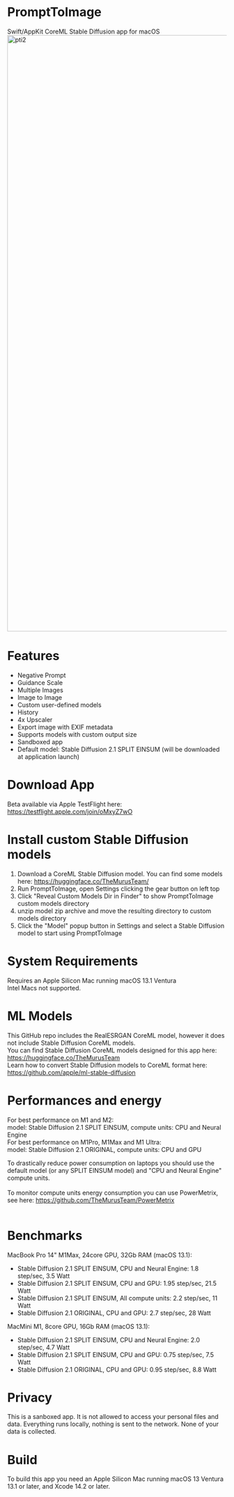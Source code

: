 # PromptToImage
Swift/AppKit CoreML Stable Diffusion app for macOS
<img width="1369" alt="pti2" src="https://user-images.githubusercontent.com/27217431/209742328-6286bb18-fa36-40e2-b1d1-639aadd09cf5.png">


# Features
- Negative Prompt
- Guidance Scale
- Multiple Images
- Image to Image
- Custom user-defined models
- History
- 4x Upscaler 
- Export image with EXIF metadata
- Supports models with custom output size
- Sandboxed app
- Default model: Stable Diffusion 2.1 SPLIT EINSUM (will be downloaded at application launch)

# Download App 
Beta available via Apple TestFlight here: https://testflight.apple.com/join/oMxyZ7wO

# Install custom Stable Diffusion models<br>
1. Download a CoreML Stable Diffusion model. You can find some models here: https://huggingface.co/TheMurusTeam/
2. Run PromptToImage, open Settings clicking the gear button on left top
3. Click "Reveal Custom Models Dir in Finder" to show PromptToImage custom models directory
4. unzip model zip archive and move the resulting directory to custom models directory
5. Click the "Model" popup button in Settings and select a Stable Diffusion model to start using PromptToImage

# System Requirements
Requires an Apple Silicon Mac running macOS 13.1 Ventura<br>
Intel Macs not supported.

# ML Models
This GitHub repo includes the RealESRGAN CoreML model, however it does not include Stable Diffusion CoreML models.<br>
You can find Stable Diffusion CoreML models designed for this app here:
https://huggingface.co/TheMurusTeam<br>
Learn how to convert Stable Diffusion models to CoreML format here: https://github.com/apple/ml-stable-diffusion

# Performances and energy
For best performance on M1 and M2:<br>
model: Stable Diffusion 2.1 SPLIT EINSUM, compute units: CPU and Neural Engine<br>
For best performance on M1Pro, M1Max and M1 Ultra:<br>
model: Stable Diffusion 2.1 ORIGINAL, compute units: CPU and GPU<br>

To drastically reduce power consumption on laptops you should use the default model (or any SPLIT EINSUM model) and "CPU and Neural Engine" compute units.<br><br>
To monitor compute units energy consumption you can use PowerMetrix, see here: https://github.com/TheMurusTeam/PowerMetrix<br><br>

# Benchmarks 
MacBook Pro 14" M1Max, 24core GPU, 32Gb RAM (macOS 13.1):
- Stable Diffusion 2.1 SPLIT EINSUM, CPU and Neural Engine:  1.8 step/sec,   3.5 Watt
- Stable Diffusion 2.1 SPLIT EINSUM, CPU and GPU:            1.95 step/sec,  21.5 Watt
- Stable Diffusion 2.1 SPLIT EINSUM, All compute units:      2.2 step/sec,   11 Watt
- Stable Diffusion 2.1 ORIGINAL, CPU and GPU:                2.7 step/sec,   28 Watt

MacMini M1, 8core GPU, 16Gb RAM (macOS 13.1):
- Stable Diffusion 2.1 SPLIT EINSUM, CPU and Neural Engine:  2.0 step/sec,   4.7 Watt
- Stable Diffusion 2.1 SPLIT EINSUM, CPU and GPU:            0.75 step/sec,  7.5 Watt
- Stable Diffusion 2.1 ORIGINAL, CPU and GPU:                0.95 step/sec,  8.8 Watt



# Privacy
This is a sanboxed app. It is not allowed to access your personal files and data. Everything runs locally, nothing is sent to the network. None of your data is collected. <br>

# Build 
To build this app you need an Apple Silicon Mac running macOS 13 Ventura 13.1 or later, and Xcode 14.2 or later.






